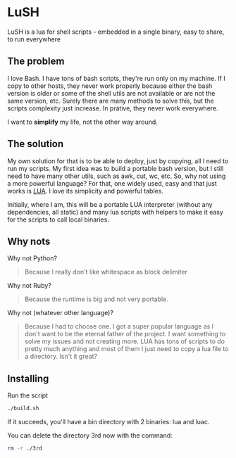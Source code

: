 # LuSH

LuSH is a lua for shell scripts - embedded in a single binary, easy to share, to run everywhere

## The problem

I love Bash. I have tons of bash scripts, they're run only on my machine. If I copy to other hosts, they never work properly because either the bash version is older or some of the shell utils are not available or are not the same version, etc. Surely there are many methods to solve this, but the scripts complexity just increase. In prative, they never work everywhere.

I want to __simplify__ my life, not the other way around.

## The solution

My own solution for that is to be able to deploy, just by copying, all I need to run my scripts. My first idea was to build a portable bash version, but I still need to have many other utils, such as awk, cut, wc, etc. So, why not using a more powerful language? For that, one widely used, easy and that just works is [LUA](http://www.lua.org/). I love its simplicity and powerful tables.

Initially, where I am, this will be a portable LUA interpreter (without any dependencies, all static) and many lua scripts with helpers to make it easy for the scripts to call local binaries.

## Why nots

Why not Python?
> Because I really don't like whitespace as block delimiter

Why not Ruby?
> Because the runtime is big and not very portable.

Why not (whatever other language)?
> Because I had to choose one. I got a super popular language as I don't want to be the eternal father of the project. I want something to solve my issues and not creating more. LUA has tons of scripts to do pretty much anything and most of them I just need to copy a lua file to a directory. Isn't it great?

## Installing

Run the script

``` sh
./build.sh
```

If it succeeds, you'll have a bin directory with 2 binaries: lua and luac.

You can delete the directory 3rd now with the command:

``` sh
rm -r ./3rd
```

